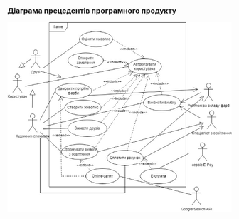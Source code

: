 ### Діаграма прецедентів програмного продукту
![](https://github.com/oleksandrblazhko/nai205-svetashov/blob/nai205-svetashov_with_laboratory_work_2/1-SoftwareRequirements/1.3-SoftwareUserRequirements/1.3.3-UseCaseDiagram/UseCase.jpg)
